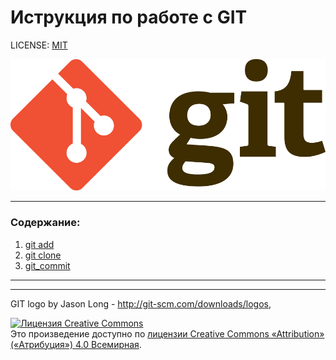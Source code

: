 # Иструкция по работе с GIT

 LICENSE: [MIT](./license.md)

![git-logo](Git-Logo-2Color.png)


---

### Содержание:
1. [git add](add.md)
2. [git clone](git_clone.md)
3. [git_commit](git_commit.md)

----
----


GIT logo by Jason Long - http://git-scm.com/downloads/logos,

<a rel="license" href="http://creativecommons.org/licenses/by/4.0/"><img alt="Лицензия Creative Commons" style="border-width:0" src="https://i.creativecommons.org/l/by/4.0/88x31.png" /></a><br />Это произведение доступно по <a rel="license" href="http://creativecommons.org/licenses/by/4.0/">лицензии Creative Commons «Attribution» («Атрибуция») 4.0 Всемирная</a>.
